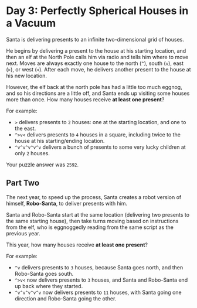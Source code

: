 # Day 3: Perfectly Spherical Houses in a Vacuum

Santa is delivering presents to an infinite two-dimensional grid of houses.

He begins by delivering a present to the house at his starting location, and
then an elf at the North Pole calls him via radio and tells him where to move
next. Moves are always exactly one house to the north (`^`), south (`v`), east
(`>`), or west (`<`). After each move, he delivers another present to the house
at his new location.

However, the elf back at the north pole has had a little too much eggnog, and
so his directions are a little off, and Santa ends up visiting some houses more
than once. How many houses receive **at least one present**?

For example:
- `>` delivers presents to `2` houses: one at the starting location, and one to
the east.
- `^>v<` delivers presents to `4` houses in a square, including twice to the
house at his starting/ending location.
- `^v^v^v^v^v` delivers a bunch of presents to some very lucky children at only
`2` houses.

Your puzzle answer was `2592`.

## Part Two

The next year, to speed up the process, Santa creates a robot version of
himself, **Robo-Santa**, to deliver presents with him.

Santa and Robo-Santa start at the same location (delivering two presents to the
same starting house), then take turns moving based on instructions from the
elf, who is eggnoggedly reading from the same script as the previous year.

This year, how many houses receive **at least one present**?

For example:
- `^v` delivers presents to `3` houses, because Santa goes north, and then
Robo-Santa goes south.
- `^>v<` now delivers presents to `3` houses, and Santa and Robo-Santa end up
back where they started.
- `^v^v^v^v^v` now delivers presents to `11` houses, with Santa going one
direction and Robo-Santa going the other.

